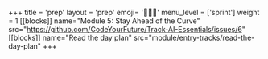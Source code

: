 +++
title = 'prep'
layout = 'prep'
emoji= '🧑🏾‍💻'
menu_level = ['sprint']
weight = 1
[[blocks]]
name="Module 5: Stay Ahead of the Curve"
src="https://github.com/CodeYourFuture/Track-AI-Essentials/issues/6"
[[blocks]]
name="Read the day plan"
src="module/entry-tracks/read-the-day-plan"
+++
